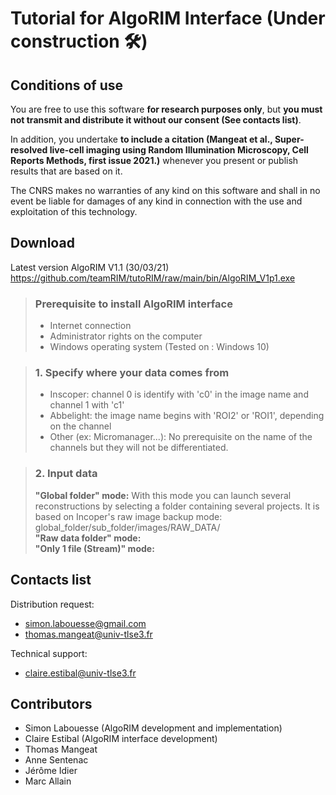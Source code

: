 # Tutorial for AlgoRIM Interface (Under construction 🛠️)

## Conditions of use

You are free to use this software **for research purposes only**, but **you must not transmit and distribute it without our consent (See contacts list)**.  

In addition, you undertake **to include a citation (Mangeat et al., Super-resolved live-cell imaging using Random Illumination Microscopy, Cell Reports Methods, first issue 2021.)** whenever you present or publish results that are based on it.   

The CNRS makes no warranties of any kind on this software and shall in no event be liable for damages of any kind in connection with the use and exploitation of this technology. 

## Download
Latest version AlgoRIM V1.1 (30/03/21)  
https://github.com/teamRIM/tutoRIM/raw/main/bin/AlgoRIM_V1p1.exe


> ### Prerequisite to install AlgoRIM interface
>
> * Internet connection
> * Administrator rights on the computer
> * Windows operating system (Tested on : Windows 10)
> 

> ### 1. Specify where your data comes from
> 
> * Inscoper: channel 0 is identify with 'c0' in the image name and channel 1 with 'c1'
> * Abbelight: the image name begins with 'ROI2' or 'ROI1', depending on the channel
> * Other (ex: Micromanager...): No prerequisite on the name of the channels but they will not be differentiated.

> ### 2. Input data
> **"Global folder" mode:** With this mode you can launch several reconstructions by selecting a folder containing several projects. It is based on Incoper's raw image backup mode: global_folder/sub_folder/images/RAW_DATA/   
> **"Raw data folder" mode:**   
> **"Only 1 file (Stream)" mode:**  

## Contacts list

Distribution request:
* simon.labouesse@gmail.com
* thomas.mangeat@univ-tlse3.fr

Technical support:
* claire.estibal@univ-tlse3.fr

## Contributors

* Simon Labouesse (AlgoRIM development and implementation)
* Claire Estibal  (AlgoRIM interface development)
* Thomas Mangeat
* Anne Sentenac
* Jérôme Idier
* Marc Allain

